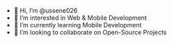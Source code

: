 - 👋 Hi, I’m @ussene026
- 👀 I’m interested in Web & Mobile Development
- 🌱 I’m currently learning Mobile Development
- 💞️ I’m looking to collaborate on Open-Source Projects
<!--- - 📫 How to reach me ...


ussene026/ussene026 is a ✨ special ✨ repository because its `README.md` (this file) appears on your GitHub profile.
You can click the Preview link to take a look at your changes. 
--->
